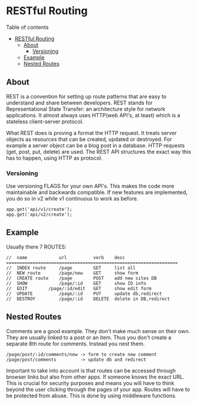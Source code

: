 # RESTful Routing
Table of contents
- [RESTful Routing](#restful-routing)
	- [About](#about)
		- [Versioning](#versioning)
	- [Example](#example)
	- [Nested Routes](#nested-routes)

## About
REST is a convention for setting up route patterns that are easy to understand and share between developers. REST stands for Representational State Transfer: an architecture style for network applications. It almost always uses HTTP(web API's, at least) which is a stateless client-server protocol. 

What REST does is proving a format the HTTP request. It treats server objects as resources that can be created, updated or destroyed. For example a server object can be a blog post in a database. HTTP requests (get, post, put, delete) are used. The REST API structures the exact way this has to happen, using HTTP as protocol.

### Versioning
Use versioning FLAGS for your own API's. This makes the code more maintainable and backwards compatible. If new features are implemented, you do so in v2 while v1 continuous to work as before.
```
app.get('api/v1/create');
app.get('api/v2/create');
```
## Example
Usually there 7 ROUTES:
```
//  name            url          verb    desc
=================================================================
//  INDEX route     /page        GET     list all 
//  NEW route       /page/new    GET     show form  
//  CREATE route    /page        POST    add new sites DB
//  SHOW            /page/:id    GET     show ID info
//  EDIT        /page/:id/edit   GET     show edit form
//  UPDATE          /page/:id    PUT     update db,redirect
//  DESTROY         /page/:id    DELETE  delete in DB,redirect 
```
## Nested Routes
Comments are a good example. They don't make much sense on their own. They are usually linked to a post or an item. Thus you don't create a separate 8th route for comments. Instead you nest them.
```
/page/post/:id/comments/new	-> form to create new comment
/page/post/comments			-> update db and redirect
```
Important to take into account is that routes can be accessed through browser links but also from other apps. If someone knows the exact URL. This is crucial for security purposes and means you will have to think beyond the user clicking through the pages of your app. Routes will have to be protected from abuse. This is done by using middleware functions.